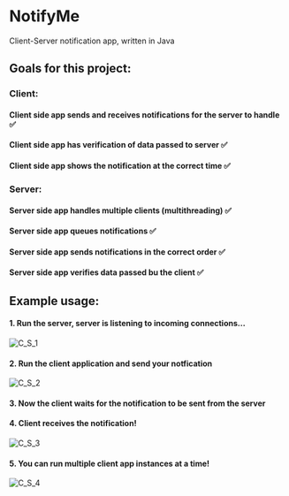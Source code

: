 

# NotifyMe
Client-Server notification app, written in Java

 
## Goals for this project:

### Client:

####  Client side app sends and receives notifications for the server to handle :white_check_mark:
####  Client side app has verification of data passed to server :white_check_mark:
####  Client side app shows the notification at the correct time :white_check_mark:

### Server:

####  Server side app handles multiple clients (multithreading) :white_check_mark:
####  Server side app queues notifications :white_check_mark:
####  Server side app sends notifications in the correct order :white_check_mark:
####  Server side app verifies data passed bu the client :white_check_mark:

## Example usage:

#### 1. Run the server, server is listening to incoming connections...
![C_S_1](https://user-images.githubusercontent.com/78366670/117467388-edb2da80-af53-11eb-8e5b-edcce287912a.png)

#### 2. Run the client application and send your notfication
![C_S_2](https://user-images.githubusercontent.com/78366670/117467885-674ac880-af54-11eb-82bf-ed555e9728e7.png)

#### 3. Now the client waits for the notification to be sent from the server

#### 4. Client receives the notification!
![C_S_3](https://user-images.githubusercontent.com/78366670/117468132-abd66400-af54-11eb-84a9-9e4e84aefa83.png)

#### 5. You can run multiple client app instances at a time! 
![C_S_4](https://user-images.githubusercontent.com/78366670/117468616-269f7f00-af55-11eb-8c47-c078dd4f0702.png)



